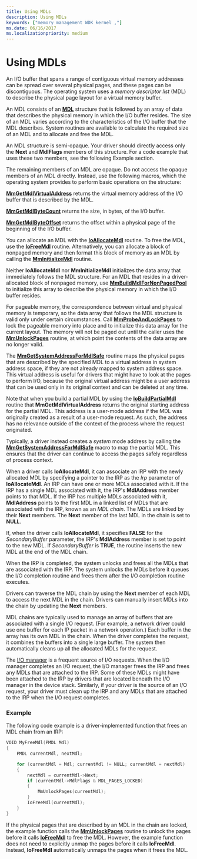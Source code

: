 ```yaml
---
title: Using MDLs
description: Using MDLs
keywords: ["memory management WDK kernel ,"]
ms.date: 06/16/2017
ms.localizationpriority: medium
---
```


# Using MDLs


An I/O buffer that spans a range of contiguous virtual memory addresses can be spread over several physical pages, and these pages can be discontiguous. The operating system uses a *memory descriptor list* (MDL) to describe the physical page layout for a virtual memory buffer.

An MDL consists of an [**MDL**](/windows-hardware/drivers/ddi/wdm/ns-wdm-_mdl) structure that is followed by an array of data that describes the physical memory in which the I/O buffer resides. The size of an MDL varies according to the characteristics of the I/O buffer that the MDL describes. System routines are available to calculate the required size of an MDL and to allocate and free the MDL.

An MDL structure is semi-opaque. Your driver should directly access only the **Next** and **MdlFlags** members of this structure. For a code example that uses these two members, see the following Example section.

The remaining members of an MDL are opaque. Do not access the opaque members of an MDL directly. Instead, use the following macros, which the operating system provides to perform basic operations on the structure:

[**MmGetMdlVirtualAddress**](/windows-hardware/drivers/ddi/wdm/nf-wdm-mmgetmdlvirtualaddress) returns the virtual memory address of the I/O buffer that is described by the MDL.

[**MmGetMdlByteCount**](/windows-hardware/drivers/ddi/wdm/nf-wdm-mmgetmdlbytecount) returns the size, in bytes, of the I/O buffer.

[**MmGetMdlByteOffset**](/windows-hardware/drivers/ddi/wdm/nf-wdm-mmgetmdlbyteoffset) returns the offset within a physical page of the beginning of the I/O buffer.

You can allocate an MDL with the [**IoAllocateMdl**](/windows-hardware/drivers/ddi/wdm/nf-wdm-ioallocatemdl) routine.
To free the MDL, use the [**IoFreeMdl**](/windows-hardware/drivers/ddi/wdm/nf-wdm-iofreemdl) routine.
Alternatively, you can allocate a block of nonpaged memory and then format this block of memory as an MDL by calling the [**MmInitializeMdl**](/windows-hardware/drivers/ddi/wdm/nf-wdm-mminitializemdl) routine.

Neither **IoAllocateMdl** nor **MmInitializeMdl** initializes the data array that immediately follows the MDL structure. For an MDL that resides in a driver-allocated block of nonpaged memory, use [**MmBuildMdlForNonPagedPool**](/windows-hardware/drivers/ddi/wdm/nf-wdm-mmbuildmdlfornonpagedpool) to initialize this array to describe the physical memory in which the I/O buffer resides.

For pageable memory, the correspondence between virtual and physical memory is temporary, so the data array that follows the MDL structure is valid only under certain circumstances. Call [**MmProbeAndLockPages**](/windows-hardware/drivers/ddi/wdm/nf-wdm-mmprobeandlockpages) to lock the pageable memory into place and to initialize this data array for the current layout. The memory will not be paged out until the caller uses the [**MmUnlockPages**](/windows-hardware/drivers/ddi/wdm/nf-wdm-mmunlockpages) routine, at which point the contents of the data array are no longer valid.

The [**MmGetSystemAddressForMdlSafe**](/windows-hardware/drivers/ddi/wdm/nf-wdm-mmgetsystemaddressformdlsafe) routine maps the physical pages that are described by the specified MDL to a virtual address in system address space, if they are not already mapped to system address space. This virtual address is useful for drivers that might have to look at the pages to perform I/O, because the original virtual address might be a user address that can be used only in its original context and can be deleted at any time.

Note that when you build a partial MDL by using the [**IoBuildPartialMdl**](/windows-hardware/drivers/ddi/wdm/nf-wdm-iobuildpartialmdl) routine that **MmGetMdlVirtualAddress** returns the original starting address for the partial MDL. This address is a user-mode address if the MDL was originally created as a result of a user-mode request. As such, the address has no relevance outside of the context of the process where the request originated.

Typically, a driver instead creates a *system* mode address by calling the [**MmGetSystemAddressForMdlSafe**](/windows-hardware/drivers/ddi/wdm/nf-wdm-mmgetsystemaddressformdlsafe) macro to map the partial MDL. This ensures that the driver can continue to access the pages safely regardless of  process context.

When a driver calls **IoAllocateMdl**, it can associate an IRP with the newly allocated MDL by specifying a pointer to the IRP as the *Irp* parameter of **IoAllocateMdl**. An IRP can have one or more MDLs associated with it. If the IRP has a single MDL associated with it, the IRP's **MdlAddress** member points to that MDL. If the IRP has multiple MDLs associated with it, **MdlAddress** points to the first MDL in a linked list of MDLs that are associated with the IRP, known as an *MDL chain*. The MDLs are linked by their **Next** members. The **Next** member of the last MDL in the chain is set to **NULL**.

If, when the driver calls **IoAllocateMdl**, it specifies **FALSE** for the *SecondaryBuffer* parameter, the IRP's **MdlAddress** member is set to point to the new MDL. If *SecondaryBuffer* is **TRUE**, the routine inserts the new MDL at the end of the MDL chain.

When the IRP is completed, the system unlocks and frees all the MDLs that are associated with the IRP. The system unlocks the MDLs before it queues the I/O completion routine and frees them after the I/O completion routine executes.

Drivers can traverse the MDL chain by using the **Next** member of each MDL to access the next MDL in the chain. Drivers can manually insert MDLs into the chain by updating the **Next** members.

MDL chains are typically used to manage an array of buffers that are associated with a single I/O request. (For example, a network driver could use one buffer for each IP packet in a network operation.) Each buffer in the array has its own MDL in the chain. When the driver completes the request, it combines the buffers into a single large buffer. The system then automatically cleans up all the allocated MDLs for the request.

The [I/O manager](windows-kernel-mode-i-o-manager.md) is a frequent source of I/O requests. When the I/O manager completes an I/O request, the I/O manager frees the IRP and frees any MDLs that are attached to the IRP. Some of these MDLs might have been attached to the IRP by drivers that are located beneath the I/O manager in the device stack. Similarly, if your driver is the source of an I/O request, your driver must clean up the IRP and any MDLs that are attached to the IRP when the I/O request completes.

### Example

The following code example is a driver-implemented function that frees an MDL chain from an IRP:

```cpp
VOID MyFreeMdl(PMDL Mdl)
{
    PMDL currentMdl, nextMdl;

    for (currentMdl = Mdl; currentMdl != NULL; currentMdl = nextMdl) 
    {
        nextMdl = currentMdl->Next;
        if (currentMdl->MdlFlags & MDL_PAGES_LOCKED) 
        {
            MmUnlockPages(currentMdl);
        }
        IoFreeMdl(currentMdl);
    }
} 
```

If the physical pages that are described by an MDL in the chain are locked, the example function calls the [**MmUnlockPages**](/windows-hardware/drivers/ddi/wdm/nf-wdm-mmunlockpages) routine to unlock the pages before it calls [**IoFreeMdl**](/windows-hardware/drivers/ddi/wdm/nf-wdm-iofreemdl) to free the MDL. However, the example function does not need to explicitly unmap the pages before it calls **IoFreeMdl**. Instead, **IoFreeMdl** automatically unmaps the pages when it frees the MDL.